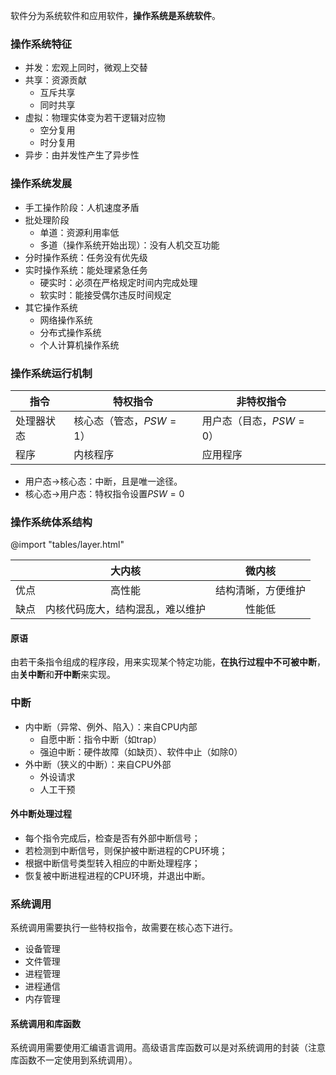 
软件分为系统软件和应用软件，**操作系统是系统软件**。

### 操作系统特征

- 并发：宏观上同时，微观上交替
- 共享：资源贡献
  - 互斥共享
  - 同时共享
- 虚拟：物理实体变为若干逻辑对应物
  - 空分复用
  - 时分复用
- 异步：由并发性产生了异步性

### 操作系统发展

- 手工操作阶段：人机速度矛盾
- 批处理阶段
  - 单道：资源利用率低
  - 多道（操作系统开始出现）：没有人机交互功能
- 分时操作系统：任务没有优先级
- 实时操作系统：能处理紧急任务
  - 硬实时：必须在严格规定时间内完成处理
  - 软实时：能接受偶尔违反时间规定
- 其它操作系统
  - 网络操作系统
  - 分布式操作系统
  - 个人计算机操作系统

### 操作系统运行机制

| 指令       | 特权指令                | 非特权指令              |
| ---------- | ----------------------- | ----------------------- |
| 处理器状态 | 核心态（管态，$PSW=1$） | 用户态（目态，$PSW=0$） |
| 程序       | 内核程序                | 应用程序                |

- 用户态→核心态：中断，且是唯一途径。
- 核心态→用户态：特权指令设置$PSW=0$

### 操作系统体系结构

@import "tables/layer.html"

|      |              大内核              |       微内核       |
| ---: | :------------------------------: | :----------------: |
| 优点 |              高性能              | 结构清晰，方便维护 |
| 缺点 | 内核代码庞大，结构混乱，难以维护 |       性能低       |

#### 原语

由若干条指令组成的程序段，用来实现某个特定功能，**在执行过程中不可被中断**，由**关中断**和**开中断**来实现。

### 中断

- 内中断（异常、例外、陷入）：来自CPU内部
  - 自愿中断：指令中断（如trap）
  - 强迫中断：硬件故障（如缺页）、软件中止（如除0）
- 外中断（狭义的中断）：来自CPU外部
  - 外设请求
  - 人工干预

#### 外中断处理过程

- 每个指令完成后，检查是否有外部中断信号；
- 若检测到中断信号，则保护被中断进程的CPU环境；
- 根据中断信号类型转入相应的中断处理程序；
- 恢复被中断进程进程的CPU环境，并退出中断。

### 系统调用

系统调用需要执行一些特权指令，故需要在核心态下进行。

- 设备管理
- 文件管理
- 进程管理
- 进程通信
- 内存管理

#### 系统调用和库函数

系统调用需要使用汇编语言调用。高级语言库函数可以是对系统调用的封装（注意库函数不一定使用到系统调用）。
